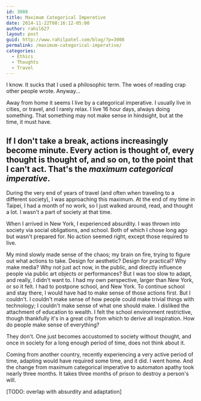 ```yaml
---
id: 3008
title: Maximum Categorical Imperative
date: 2014-11-22T00:16:12-05:00
author: rahil627
layout: post
guid: http://www.rahilpatel.com/blog/?p=3008
permalink: /maximum-categorical-imperative/
categories:
  - Ethics
  - Thoughts
  - Travel
---
```

I know. It sucks that I used a philosophic term. The woes of reading crap other people wrote. Anyway...

Away from home it seems I live by a categorical imperative. I usually live in cities, or travel, and I rarely relax. I live 16 hour days, always doing something. That something may not make sense in hindsight, but at the time, it must have.

If I don't take a break, actions increasingly become minute. Every action is thought of, every thought is thought of, and so on, to the point that I can't act. That's the <em>maximum categorical imperative</em>.
--

During the very end of years of travel (and often when traveling to a different society), I was approaching this maximum. At the end of my time in Taipei, I had a month of no work, so I just walked around, read, and thought a lot. I wasn't a part of society at that time.

When I arrived in New York, I experienced absurdity. I was thrown into society via social obligations, and school. Both of which I chose long ago but wasn't prepared for. No action seemed right, except those required to live.

My mind slowly made sense of the chaos; my brain on fire, trying to figure out what actions to take. Design for aesthetic? Design for practical? Why make media? Why not just act now, in the public, and directly influence people via public art objects or performances? But I was too slow to adapt, and really, I didn't want to. I had my own perspective, larger than New York, or so it felt. I had to postpone school, and New York. To continue school and stay there, I would have had to make sense of those actions first. But I couldn't. I couldn't make sense of how people could make trivial things with technology; I couldn't make sense of what one should make. I disliked the attachment of education to wealth. I felt the school environment restrictive, though thankfully it's in a great city from which to derive all inspiration. How do people make sense of everything?

They don't. One just becomes accustomed to society without thought, and once in society for a long enough period of time, does not think about it.

Coming from another country, recently experiencing a very active period of time, adapting would have required some time, and it did. I went home. And the change from maximum categorical imperative to automaton apathy took nearly three months. It takes three months of prison to destroy a person's will.

[TODO: overlap with absurdity and adaptation]